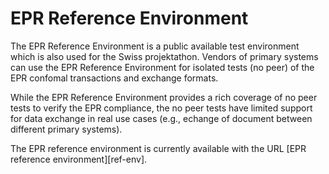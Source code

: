 # EPR Reference Environment

The EPR Reference Environment is a public available test environment which is also used for the Swiss projektathon. Vendors of primary systems can use the EPR Reference Environment for isolated tests (no peer) of the EPR confomal transactions and exchange formats.

While the EPR Reference Environment provides a rich coverage of no peer tests to verify the EPR compliance, the no peer tests have limited support for data exchange in real use cases (e.g., echange of document between different primary systems).

The EPR reference environment is currently available with the URL [EPR reference environment][ref-env].   
